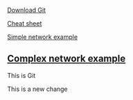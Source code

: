 [Download Git](https://git-scm.com/)

[Cheat sheet](https://github.com/HackYourFuture-CPH/Git/blob/master/week1/cheatsheet.md)

[Simple network example](https://github.com/MarcoDaniels/hyf-JavaScript1/network)

[Complex network example](https://github.com/HackYourFuture-CPH/curriculum/network)
-------------

This is Git

This is a new change